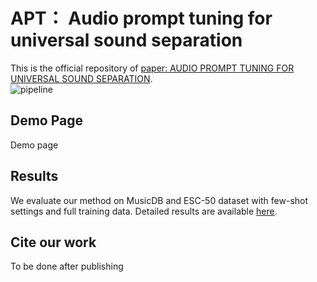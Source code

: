 # APT： Audio prompt tuning for universal sound separation
This is the official repository of [paper: AUDIO PROMPT TUNING FOR UNIVERSAL SOUND SEPARATION](). <br>
![pipeline](https://github.com/redrabbit94/APT-USS/assets/29458099/8058871c-3b3f-4f24-b8ad-1c6d7cbe2a32)

## Demo Page
Demo page 

## Results
We evaluate our method on MusicDB and ESC-50 dataset with few-shot settings and full training data. Detailed results are available [here](https://github.com/redrabbit94/APT-USS/blob/main/Results-ESC50.csv).

## Cite our work
To be done after publishing

